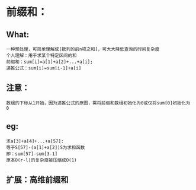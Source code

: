 # 前缀和：
## What:
    一种预处理，可简单理解成[数列的前n项之和]，可大大降低查询的时间复杂度
    个人理解：用于求某个特定区间的和
    前缀和：sum[i]=a[1]+a[2]+...+a[i];
    递推公式：sum[i]=sum[i-1]+a[i]
## 注意：
    数组的下标从1开始，因为递推公式的原图，需将前缀和数组初始化为0或仅将sum[0]初始化为0
## eg:
    求a[3]+a[4]+...+a[57]:
    等于S[57]-(a[1]+a[2])S为求和函数
    即：sum[57]-sum[3-1]
    原本O(r-l)的复杂度被压缩成O(1)
## 扩展：高维前缀和
